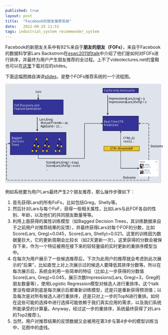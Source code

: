 ```yaml
---
published: true
layout: post
title:  "Facebook的朋友推荐系统"
date:   2012-08-25 11:53
tags: industrial_system recommender_system
---
```



Facebook的新朋友关系中有92%来自于**朋友的朋友（FOFs）**，来自于Facebook的数据科学家Lars Backstrom在[eswc2011的talk](http://videolectures.net/eswc2011_backstrom_facebook/ "eswc2011的talk")中介绍了他们是如何对FOFs进行排序，并最终为用户产生朋友推荐的全过程。上不了videolectures.net的童鞋也可以在[这里][slides]下载对应的slides。
 
下面这幅图摘自演讲[slides][slides]，是整个FOFs推荐系统的一个流程图。

![Facebook的朋友推荐系统][friends_rec]

例如系统要为用户Lars最终产生2个朋友推荐，那么操作步骤如下：

1. 首先获得Lars的所有FoFs，比如包括Greg，Shelly等。
2. 然后针对Lars与每个FoF，获得一些相关属性，比如Lars与此FOF各自的性别、年龄，以及他们的共同朋友数量等等。
3. 利用上面获得的属性训练模型（如Bagged Decision Trees，其训练数据来自于之前用户对推荐结果的反馈），并最终获得Lars对每个FOF的分数，比如Score(Lars, Greg)=0.045，Score(Lars, Shelly)=0.021。这里的训练因为数据量巨大，它的更新周期会比较长（如2天更新一次）。这里获得的分数会被保存下来，作为一个特征被用在接下来的较轻量级的实时更新的重排序模型当中。
4. 在每次为用户展示了一些候选推荐后，下次为此用户的推荐就会考虑到此次展示的“后果”，比如直觉上对上次展示过的候选人要降低其排序分数等。所以在每次展示后，系统会利用一些简单的特征（比如上一步获得的分数值Score(Lars, Greg)=0.045，展示次数Impressions(Lars, Greg)=3，Greg的朋友数量等），使用Logistic Regression模型对候选人进行重排序。这个talk里没有细讲到底是每次展示后都重新训练模型，还是只是重新获得预测值；以及每次是对所有候选人进行重排序，还是只对上一步的TopN进行重排。如何在这些可能的选择中进行选择可能依赖于我们真实应用的需求，以及我们系统所能承受的计算量。Anyway，经过这一步的重排序，系统最终获得了对Lars的Top2推荐:)。
5. 当然，用户对推荐结果的反馈数据又会被用在第3步与第4步中的模型训练当中，见图中的虚线。



[friends_rec]: /images/fb_friends_rec.png "Facebook的朋友推荐系统"
[slides]: http://pan.baidu.com/s/1jG7RL34 "Slides"
